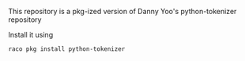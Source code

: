 This repository is a pkg-ized version of Danny Yoo's python-tokenizer repository

Install it using 

```
raco pkg install python-tokenizer
```

